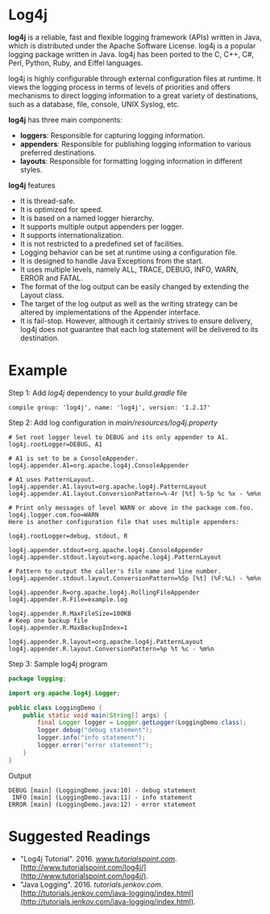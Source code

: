 # Log4j

**log4j** is a reliable, fast and flexible logging framework (APIs) written in Java, which is distributed under the Apache Software License. log4j is a popular logging package written in Java. log4j has been ported to the C, C++, C#, Perl, Python, Ruby, and Eiffel languages.

log4j is highly configurable through external configuration files at runtime. It views the logging process in terms of levels of priorities and offers mechanisms to direct logging information to a great variety of destinations, such as a database, file, console, UNIX Syslog, etc.

**log4j** has three main components:

* **loggers**: Responsible for capturing logging information.
* **appenders**: Responsible for publishing logging information to various preferred destinations.
* **layouts**: Responsible for formatting logging information in different styles.

**log4j** features

* It is thread-safe.
* It is optimized for speed.
* It is based on a named logger hierarchy.
* It supports multiple output appenders per logger.
* It supports internationalization.
* It is not restricted to a predefined set of facilities.
* Logging behavior can be set at runtime using a configuration file.
* It is designed to handle Java Exceptions from the start.
* It uses multiple levels, namely ALL, TRACE, DEBUG, INFO, WARN, ERROR and FATAL.
* The format of the log output can be easily changed by extending the Layout class.
* The target of the log output as well as the writing strategy can be altered by implementations of the Appender interface.
* It is fail-stop. However, although it certainly strives to ensure delivery, log4j does not guarantee that each log statement will be delivered to its destination.

# Example

Step 1: Add *log4j* dependency to your *build.gradle* file

```
compile group: 'log4j', name: 'log4j', version: '1.2.17'
```

Step 2: Add log configuration in *main/resources/log4j.property*

```
# Set root logger level to DEBUG and its only appender to A1.
log4j.rootLogger=DEBUG, A1

# A1 is set to be a ConsoleAppender.
log4j.appender.A1=org.apache.log4j.ConsoleAppender

# A1 uses PatternLayout.
log4j.appender.A1.layout=org.apache.log4j.PatternLayout
log4j.appender.A1.layout.ConversionPattern=%-4r [%t] %-5p %c %x - %m%n

# Print only messages of level WARN or above in the package com.foo.
log4j.logger.com.foo=WARN
Here is another configuration file that uses multiple appenders:

log4j.rootLogger=debug, stdout, R

log4j.appender.stdout=org.apache.log4j.ConsoleAppender
log4j.appender.stdout.layout=org.apache.log4j.PatternLayout

# Pattern to output the caller's file name and line number.
log4j.appender.stdout.layout.ConversionPattern=%5p [%t] (%F:%L) - %m%n

log4j.appender.R=org.apache.log4j.RollingFileAppender
log4j.appender.R.File=example.log

log4j.appender.R.MaxFileSize=100KB
# Keep one backup file
log4j.appender.R.MaxBackupIndex=1

log4j.appender.R.layout=org.apache.log4j.PatternLayout
log4j.appender.R.layout.ConversionPattern=%p %t %c - %m%n
```

Step 3: Sample log4j program

```java
package logging;

import org.apache.log4j.Logger;

public class LoggingDemo {
    public static void main(String[] args) {
        final Logger logger = Logger.getLogger(LoggingDemo.class);
        logger.debug("debug statement");
        logger.info("info statement");
        logger.error("error statement");
    }
}
```

Output

```
DEBUG [main] (LoggingDemo.java:10) - debug statement
 INFO [main] (LoggingDemo.java:11) - info statement
ERROR [main] (LoggingDemo.java:12) - error statement
```

# Suggested Readings

* "Log4j Tutorial". 2016. *www.tutorialspoint.com*. [http://www.tutorialspoint.com/log4j/](http://www.tutorialspoint.com/log4j/).
* "Java Logging". 2016. *tutorials.jenkov.com*. [http://tutorials.jenkov.com/java-logging/index.html](http://tutorials.jenkov.com/java-logging/index.html).